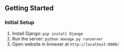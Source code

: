 Getting Started
---------------

### Initial Setup ###
1. Install Django: ``pip install Django``
2. Run the server: ``python manage.py runserver``
3. Open website in browser at ``http://localhost:8000/``

